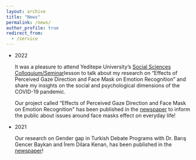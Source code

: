 ```yaml
---
layout: archive
title: "News"
permalink: /news/
author_profile: true
redirect_from:
  - /service
---
```


* 2022 
  
  It was a pleasure to attend Yeditepe University’s [Social Sciences Colloquium/Seminar](https://www.linkedin.com/feed/update/urn:li:activity:6921881281576198144/)lesson to talk about my research on “Effects of Perceived Gaze Direction and Face Mask on Emotion Recognition” and share my insights on the social and psychological dimensions of the COVID-19 pandemic. 
  
  Our project called “Effects of Perceived Gaze Direction and Face Mask on Emotion Recognition" has been published in the [newspaper](https://www.haberturk.com/maske-kullanimi-bazi-duygularin-anlasilmasina-engel-oluyor-3318458) to inform the public about issues around face masks effect on everyday life!

* 2021 

  Our research on Gender gap in Turkish Debate Programs with Dr. Barış Gencer Baykan and İrem Dilara Kenan, has been published in the [newspaper](https://ka-der.org.tr/yesilgazete-ka-der-arastirmasi-ekranlardaki-konuklarin-yuzde-90i-erkek-yuzde-10u-kadin/)! 
 



